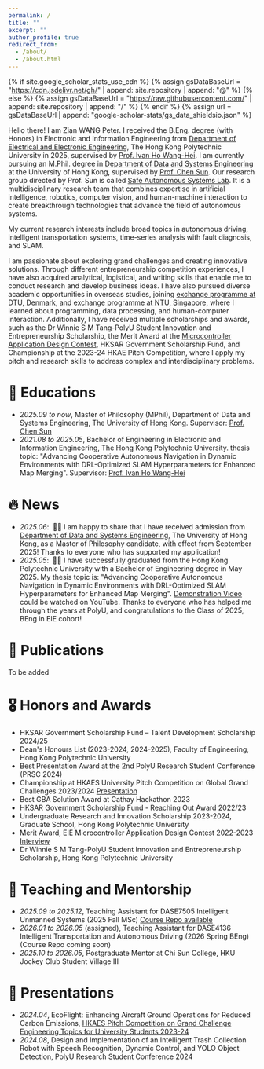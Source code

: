 ```yaml
---
permalink: /
title: ""
excerpt: ""
author_profile: true
redirect_from: 
  - /about/
  - /about.html
---
```


{% if site.google_scholar_stats_use_cdn %}
{% assign gsDataBaseUrl = "https://cdn.jsdelivr.net/gh/" | append: site.repository | append: "@" %}
{% else %}
{% assign gsDataBaseUrl = "https://raw.githubusercontent.com/" | append: site.repository | append: "/" %}
{% endif %}
{% assign url = gsDataBaseUrl | append: "google-scholar-stats/gs_data_shieldsio.json" %}

<span class='anchor' id='about-me'></span>

Hello there! I am Zian WANG Peter. I received the B.Eng. degree (with Honors) in Electronic and Information Engineering from [Department of Electrical and Electronic Engineering](https://www.polyu.edu.hk/eee/?sc_lang=en), The Hong Kong Polytechnic University in 2025, supervised by [Prof. Ivan Ho Wang-Hei](https://www.polyu.edu.hk/eee/people/academic-staff-and-teaching-staff/dr-ho-ivan/). I am currently pursuing an M.Phil. degree in [Department of Data and Systems Engineering](https://www.dase.hku.hk/) at the University of Hong Kong, supervised by [Prof. Chen Sun](https://chensunmac.github.io/). Our research group directed by Prof. Sun is called [Safe Autonomous Systems Lab](https://hku-sas.hku.hk/). It is a multidisciplinary research team that combines expertise in artificial intelligence, robotics, computer vision, and human-machine interaction to create breakthrough technologies that advance the field of autonomous systems. 

My current research interests include broad topics in autonomous driving, intelligent transportation systems, time-series analysis with fault diagnosis, and SLAM.

I am passionate about exploring grand challenges and creating innovative solutions. Through different entrepreneurship competition experiences, I have also acquired analytical, logistical, and writing skills that enable me to conduct research and develop business ideas. I have also pursued diverse academic opportunities in overseas studies, joining [exchange programme at DTU, Denmark](https://youtu.be/B7oA12MpVZc?si=FvIFWEdXofnySJdp), and [exchange programme at NTU, Singapore](https://ntu-sa.terradotta.com/index.cfm?FuseAction=Programs.ViewProgramAngular&id=11025), where I learned about programming, data processing, and human-computer interaction. Additionally, I have received multiple scholarships and awards, such as the Dr Winnie S M Tang-PolyU Student Innovation and Entrepreneurship Scholarship, the Merit Award at the [Microcontroller Application Design Contest](https://www.eie.polyu.edu.hk/event/madc2022-23/), HKSAR Government Scholarship Fund, and Championship at the 2023-24 HKAE Pitch Competition, where I apply my pitch and research skills to address complex and interdisciplinary problems.

# 📖 Educations
- *2025.09 to now*, Master of Philosophy (MPhil), Department of Data and Systems Engineering, The University of Hong Kong. Supervisor: [Prof. Chen Sun](https://chensunmac.github.io/)
- *2021.08 to 2025.05*, Bachelor of Engineering in Electronic and Information Engineering, The Hong Kong Polytechnic University. thesis topic: "Advancing Cooperative Autonomous Navigation in Dynamic Environments with DRL-Optimized SLAM Hyperparameters for Enhanced Map Merging". Supervisor: [Prof. Ivan Ho Wang-Hei](https://www.polyu.edu.hk/eee/people/academic-staff-and-teaching-staff/dr-ho-ivan/)

# 🔥 News
- *2025.06*: &nbsp;🎉🎉 I am happy to share that I have received admission from [Department of Data and Systems Engineering](https://www.dase.hku.hk/), The University of Hong Kong, as a Master of Philosophy candidate, with effect from September 2025! Thanks to everyone who has supported my application!
- *2025.05*: &nbsp;🎉🎉 I have successfully graduated from the Hong Kong Polytechnic University with a Bachelor of Engineering degree in May 2025. My thesis topic is: "Advancing Cooperative Autonomous Navigation in Dynamic Environments with DRL-Optimized SLAM Hyperparameters for Enhanced Map Merging". [Demonstration Video](https://youtu.be/Ie8hh0jGMl4?si=XHm50lMw56GifTHv) could be watched on YouTube. Thanks to everyone who has helped me through the years at PolyU, and congratulations to the Class of 2025, BEng in EIE cohort!

# 📝 Publications

To be added

# 🎖 Honors and Awards
- HKSAR Government Scholarship Fund – Talent Development Scholarship 2024/25
- Dean's Honours List (2023-2024, 2024-2025), Faculty of Engineering, Hong Kong Polytechnic University
- Best Presentation Award at the 2nd PolyU Research Student Conference (PRSC 2024)
- Championship at HKAES University Pitch Competition on Global Grand Challenges 2023/2024 [Presentation](https://youtu.be/DYg3fTBqf4k?si=eRdQMjBGE5m_t1El)
- Best GBA Solution Award at Cathay Hackathon 2023
- HKSAR Government Scholarship Fund - Reaching Out Award 2022/23
- Undergraduate Research and Innovation Scholarship 2023-2024, Graduate School, Hong Kong Polytechnic University
- Merit Award, EIE Microcontroller Application Design Contest 2022-2023 [Interview](https://youtu.be/A_ULsiMEHNg?si=wbyhg5ZbedgI3tPD)
- Dr Winnie S M Tang-PolyU Student Innovation and Entrepreneurship Scholarship, Hong Kong Polytechnic University

# 📖 Teaching and Mentorship
- *2025.09 to 2025.12*, Teaching Assistant for DASE7505 Intelligent Unmanned Systems (2025 Fall MSc) [Course Repo available](https://github.com/PeterWANGHK/DASE7505_student)
- *2026.01 to 2026.05* (assigned), Teaching Assistant for DASE4136 Intelligent Transportation and Autonomous Driving (2026 Spring BEng) (Course Repo coming soon)
- *2025.10 to 2026.05*, Postgraduate Mentor at Chi Sun College, HKU Jockey Club Student Village III
  
# 💬 Presentations
- *2024.04*, EcoFlight: Enhancing Aircraft Ground Operations for Reduced Carbon Emissions, [HKAES Pitch Competition on Grand Challenge
Engineering Topics for University Students 2023-24 ](https://pitchcomp.hkae.hk/en/competingteams.asp#accordionCompetingTeams)
- *2024.08*, Design and Implementation of an Intelligent Trash Collection Robot with Speech Recognition, Dynamic Control, and YOLO Object Detection, PolyU Research Student Conference 2024
